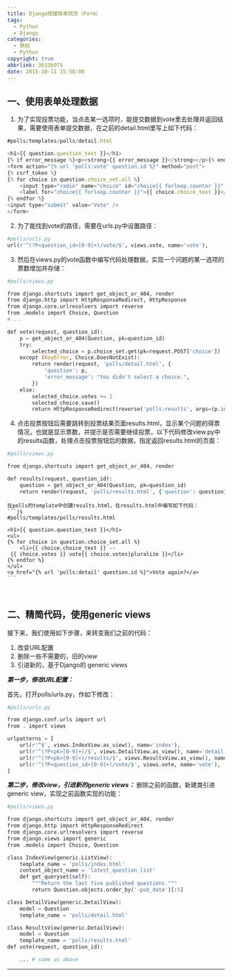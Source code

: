 ```yaml
---
title: Django搭建简单网页（Form）
tags:
  - Python
  - Django
categories:
  - 原创
  - Python
copyright: true
abbrlink: 3633b975
date: 2015-10-11 15:58:00
---
```

## 一、使用表单处理数据

1. 为了实现投票功能，当点击某一选项时，能提交数据到vote里去处理并返回结果，需要使用表单提交数据，在之前的detail.html里写上如下代码：
```js
#polls/templates/polls/detail.html

<h1>{{ question.question_text }}</h1>
{% if error_message %}<p><strong>{{ error_message }}</strong></p>{% endif %}
<form action="{% url 'polls:vote' question.id %}" method="post">
{% csrf_token %}
{% for choice in question.choice_set.all %}
    <input type="radio" name="choice" id="choice{{ forloop.counter }}" value="{{ choice.id }}" />
    <label for="choice{{ forloop.counter }}">{{ choice.choice_text }}</label><br />
{% endfor %}
<input type="submit" value="Vote" />
</form>
```
2. 为了能找到vote的路径，需要在urls.py中设置路径：
```py
#polls/urls.py
url(r'^(?P<question_id>[0-9]+)/vote/$', views.vote, name='vote'),
```
3. 然后在views.py的vote函数中编写代码处理数据，实现一个问题的某一选项的票数增加并存储：
```py
#polls/views.py

from django.shortcuts import get_object_or_404, render
from django.http import HttpResponseRedirect, HttpResponse
from django.core.urlresolvers import reverse
from .models import Choice, Question
# ...

def vote(request, question_id):
    p = get_object_or_404(Question, pk=question_id)
    try:
        selected_choice = p.choice_set.get(pk=request.POST['choice'])
    except (KeyError, Choice.DoesNotExist):
        return render(request, 'polls/detail.html', {
            'question': p,
            'error_message': "You didn't select a choice.",
        })
    else:
        selected_choice.votes += 1
        selected_choice.save()
        return HttpResponseRedirect(reverse('polls:results', args=(p.id,)))
```
4. 点击投票按钮后需要跳转到投票结果页面results.html，显示某个问题的得票情况，也就是显示票数，并提示是否需要继续投票，以下代码修改view.py中的results函数，处理点击投票按钮后的数据，指定返回results.html的页面：
```py
#polls/views.py

from django.shortcuts import get_object_or_404, render

def results(request, question_id):
    question = get_object_or_404(Question, pk=question_id)
    return render(request, 'polls/results.html', {'question': question})
```
    在polls的template中创建results.html，在results.html中编写如下代码：
    ```js
    #polls/templates/polls/results.html

    <h1>{{ question.question_text }}</h1>
    <ul>
    {% for choice in question.choice_set.all %}
        <li>{{ choice.choice_text }} -- {{ choice.votes }} vote{{ choice.votes|pluralize }}</li>
    {% endfor %}
    </ul>
    <a href="{% url 'polls:detail' question.id %}">Vote again?</a>
    ```
 
## 二、精简代码，使用generic views

接下来，我们使用如下步骤，来转变我们之前的代码：
1. 改变URL配置
2. 删除一些不需要的，旧的view
3. 引进新的，基于Django的 generic views

***第一步，修改URL配置：***

首先，打开polls/urls.py，作如下修改：
```py
#polls/urls.py

from django.conf.urls import url
from . import views

urlpatterns = [
    url(r'^$', views.IndexView.as_view(), name='index'),
    url(r'^(?P<pk>[0-9]+)/$', views.DetailView.as_view(), name='detail'),
    url(r'^(?P<pk>[0-9]+)/results/$', views.ResultsView.as_view(), name='results'),
    url(r'^(?P<question_id>[0-9]+)/vote/$', views.vote, name='vote'),
]
```

***第二步，修改view，引进新的generic views：***
删除之前的函数，新建类引进generic view，实现之前函数实现的功能：
```py
#polls/views.py

from django.shortcuts import get_object_or_404, render
from django.http import HttpResponseRedirect
from django.core.urlresolvers import reverse
from django.views import generic
from .models import Choice, Question

class IndexView(generic.ListView):
    template_name = 'polls/index.html'
    context_object_name = 'latest_question_list'
    def get_queryset(self):
        """Return the last five published questions."""
        return Question.objects.order_by('-pub_date')[:5]

class DetailView(generic.DetailView):
    model = Question
    template_name = 'polls/detail.html'

class ResultsView(generic.DetailView):
    model = Question
    template_name = 'polls/results.html'
def vote(request, question_id):

    ... # same as above
```
-----